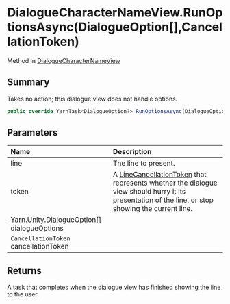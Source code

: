 # DialogueCharacterNameView.RunOptionsAsync(DialogueOption[],CancellationToken)

Method in [DialogueCharacterNameView](/docs/api/csharp/yarn.unity.dialoguecharacternameview.md)

## Summary

Takes no action; this dialogue view does not handle
options.

```csharp
public override YarnTask<DialogueOption?> RunOptionsAsync(DialogueOption[] dialogueOptions, CancellationToken cancellationToken)
```

## Parameters

|Name|Description|
|:---|:---|
| line|The line to present.|
| token|A  <a href="yarn.unity.linecancellationtoken.md">LineCancellationToken</a>  that represents whether the dialogue view should hurry it its presentation of the line, or stop showing the current line.|
|[Yarn.Unity.DialogueOption\[\]](/docs/api/csharp/yarn.unity.dialogueoption.md) dialogueOptions||
|`CancellationToken` cancellationToken||

## Returns

A task that completes when the dialogue view has finished
showing the line to the user.

